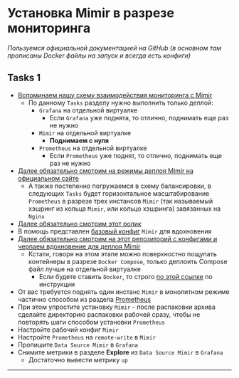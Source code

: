 # Установка Mimir в разрезе мониторинга

_Пользуемся официальной документацией на GitHub (в основном там прописаны Docker файлы на запуск и всегда есть конфиги)_

## Tasks 1

 - [Вспоминаем нашу схему взаимодействия мониторинга с Mimir](https://github.com/lamjob1993/linux-monitoring/blob/main/mimir/README.md#%D1%81%D1%85%D0%B5%D0%BC%D0%B0-%D1%80%D0%B0%D0%B1%D0%BE%D1%82%D1%8B-mimir)
   - По данному `Tasks` разделу нужно выполнить только деплой:
     - `Grafana` на отдельной виртуалке
       - Если `Grafana` уже поднята, то отлично, поднимать еще раз не нужно
     - `Mimir` на отдельной виртуалке
       - **Поднимаем с нуля**
     - `Prometheus` на отдельной виртуалке
       - Если `Prometheus` уже поднят, то отлично, поднимать еще раз не нужно
 - [Далее обязательно смотрим на режимы деплоя Mimir на официальном сайте](https://grafana.com/docs/mimir/latest/references/architecture/deployment-modes/)
   - А также постепенно погружаемся в схему балансировки, в следующих `Tasks` будет горизонтальное масштабирование `Prometheus` в разрезе трех инстансов `Mimir` (так называемый хэшринг из кольца `Mimir`, или кольцо хэшринга) завязанных на `Nginx`
 - [Далее обязательно смотрим этот ролик](https://grafana.com/docs/mimir/latest/get-started/)
 - В помощь представлен [базовый конфиг](https://github.com/lamjob1993/linux-monitoring/blob/main/mimir/mimir-config-default.yml) `Mimir` для вдохновения
 - [Далее обязательно смотрим на этот репозиторий с конфигами и черпаем вдохновение для деплоя Mimir](https://github.com/ktsstudio/mimir-demo/tree/main/simple)
   - Кстати, говоря на этом этапе можно поверхностно пощупать контейнеры в разрезе `Docker Compose`, только деплоить Compose файл лучше на отдельной виртуалке
     - Если будете ставить `Docker`, то строго [по этой ссылке](https://docs.docker.com/engine/install/debian/) по инструкции
 - От вас требуется поднять один инстанс `Mimir` в монолитном режиме частично способом из раздела [Prometheus](https://github.com/lamjob1993/linux-monitoring/tree/main/prometheus "Запускаем голый бинарь Prometheus, пишем юнит и простую автоматизацию.")
 - При этом упростите установку `Mimir` - после распаковки архива сделайте директорию распаковки рабочей сразу, чтобы не повторять шаги способом установки `Prometheus`
 - Настройте рабочий конфиг `Mimir` 
 - Настройте `Prometheus` на `remote-write` в `Mimir`
 - Пропишите `Data Source Mimir` в `Grafana`
 - Снимите метрики в разделе **Explore** из `Data Source Mimir` в `Grafana`
   - Достаточно вывести метрику `up`

---
